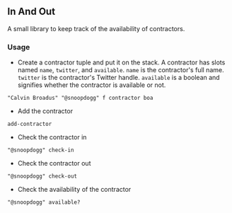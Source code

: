 ## In And Out

A small library to keep track of the availability of contractors.

### Usage

- Create a contractor tuple and put it on the stack. A contractor has
  slots named `name`, `twitter`, and `available`. `name` is the
  contractor's full name. `twitter` is the contractor's Twitter
  handle. `available` is a boolean and signifies whether the
  contractor is available or not.

```
"Calvin Broadus" "@snoopdogg" f contractor boa
```

- Add the contractor

```
add-contractor
```

- Check the contractor in

```
"@snoopdogg" check-in
```

- Check the contractor out

```
"@snoopdogg" check-out
```

- Check the availability of the contractor

```
"@snoopdogg" available?
```
